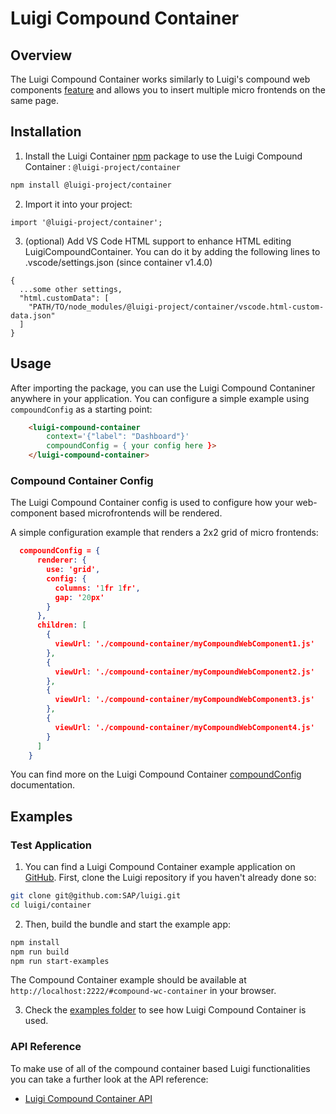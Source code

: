 <!-- meta
{
  "node": {
    "label": "luigi-compound-container",
    "category": {
      "label": "Luigi Container",
      "collapsible": true
    },
    "metaData": {
      "categoryPosition": 6,
      "position": 1
    }
  }
}
meta -->

# Luigi Compound Container

## Overview

The Luigi Compound Container works similarly to Luigi's compound web components [feature](web-component.md#compound-web-components) and allows you to insert multiple micro frontends on the same page.

## Installation

1. Install the Luigi Container [npm](https://www.npmjs.com/) package to use the Luigi Compound Container : `@luigi-project/container` 

```bash
npm install @luigi-project/container
```

2. Import it into your project:

```
import '@luigi-project/container';
```

3. (optional) Add VS Code HTML support to enhance HTML editing  LuigiCompoundContainer. You can do it by adding the following lines to .vscode/settings.json (since container v1.4.0)

```
{
  ...some other settings,
  "html.customData": [
    "PATH/TO/node_modules/@luigi-project/container/vscode.html-custom-data.json"
  ]
}
```

## Usage 
After importing the package, you can use the Luigi Compound Contaniner anywhere in your application. You can configure a simple example using `compoundConfig` as a starting point: 

```html
    <luigi-compound-container 
        context='{"label": "Dashboard"}'
        compoundConfig = { your config here }>
    </luigi-compound-container>
```

### Compound Container Config
The Luigi Compound Container config is used to configure how your web-component based microfrontends will be rendered. 

A simple configuration example that renders a 2x2 grid of micro frontends: 
```json
  compoundConfig = {
      renderer: {
        use: 'grid',
        config: {
          columns: '1fr 1fr',
          gap: '20px'
        }
      },
      children: [
        {
          viewUrl: './compound-container/myCompoundWebComponent1.js'
        },
        {
          viewUrl: './compound-container/myCompoundWebComponent2.js'
        },
        {
          viewUrl: './compound-container/myCompoundWebComponent3.js'
        },
        {
          viewUrl: './compound-container/myCompoundWebComponent4.js'
        }
      ]
    }
```
You can find more on the Luigi Compound Container [compoundConfig](luigi-compound-container-api.md#compoundconfig) documentation.

## Examples

### Test Application

1. You can find a Luigi Compound Container example application on [GitHub](https://github.com/luigi-project/luigi/tree/main/container/examples). First, clone the Luigi repository if you haven't already done so:

```bash
git clone git@github.com:SAP/luigi.git
cd luigi/container
```

2. Then, build the bundle and start the example app: 

```bash
npm install
npm run build
npm run start-examples
```

The Compound Container example should be available at `http://localhost:2222/#compound-wc-container` in your browser. 

3. Check the [examples folder](https://github.com/luigi-project/luigi/tree/main/container/examples) to see how Luigi Compound Container is used.

### API Reference
To make use of all of the compound container based Luigi functionalities you can take a further look at the API reference:
  - [Luigi Compound Container API](luigi-compound-container-api.md) 
